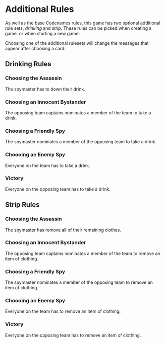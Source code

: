 # Additional Rules

As well as the base Codenames rules, this game has two optional additional rule sets, *drinking* and *strip*. These rules can be picked when creating a game, or when starting a new game.

Choosing one of the additional rulesets will change the messages that appear after choosing a card.

## Drinking Rules

### Choosing the Assassin

The spymaster has to down their drink.

### Choosing an Innocent Bystander

The opposing team captains nominates a member of the team to take a drink.

### Choosing a Friendly Spy

The spymaster nominates a member of the opposing team to take a drink.

### Choooing an Enemy Spy

Everyone on the team has to take a drink.

### Victory

Everyone on the opposing team has to take a drink.

## Strip Rules

### Choosing the Assassin

The spymaster has remove all of their remaining clothes.

### Choosing an Innocent Bystander

The opposing team captains nominates a member of the team to remove an item of clothing.

### Choosing a Friendly Spy

The spymaster nominates a member of the opposing team to remove an item of clothing.

### Choooing an Enemy Spy

Everyone on the team has to remove an item of clothing.

### Victory

Everyone on the opposing team has to remove an item of clothing.
